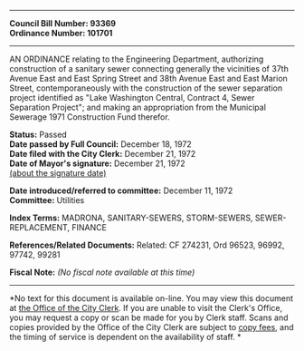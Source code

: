 * * * * *  
  
**Council Bill Number: [](#h0)[](#h2)93369**   
**Ordinance Number: 101701**  
  
* * * * *  
  
AN ORDINANCE relating to the Engineering Department, authorizing construction of a sanitary sewer connecting generally the vicinities of 37th Avenue East and East Spring Street and 38th Avenue East and East Marion Street, contemporaneously with the construction of the sewer separation project identified as "Lake Washington Central, Contract 4, Sewer Separation Project"; and making an appropriation from the Municipal Sewerage 1971 Construction Fund therefor.  
  
**Status:** Passed   
**Date passed by Full Council:** December 18, 1972   
**Date filed with the City Clerk:** December 21, 1972   
**Date of Mayor's signature:** December 21, 1972   
[(about the signature date)](/~public/approvaldate.htm)   
  
  
**Date introduced/referred to committee:** December 11, 1972   
**Committee:** Utilities   
  
**Index Terms:** MADRONA, SANITARY-SEWERS, STORM-SEWERS, SEWER-REPLACEMENT, FINANCE  
  
**References/Related Documents:** Related: CF 274231, Ord 96523, 96992, 97742, 99281  
  
**Fiscal Note:** *(No fiscal note available at this time)*  
  
* * * * *  
  
*No text for this document is available on-line. You may view this document at [the Office of the City Clerk](http://www.seattle.gov/leg/clerk/contactUs.htm). If you are unable to visit the Clerk's Office, you may request a copy or scan be made for you by Clerk staff. Scans and copies provided by the Office of the City Clerk are subject to [copy fees](http://clerk.seattle.gov/~public/clerkfees.htm), and the timing of service is dependent on the availability of staff. *  
  
  
